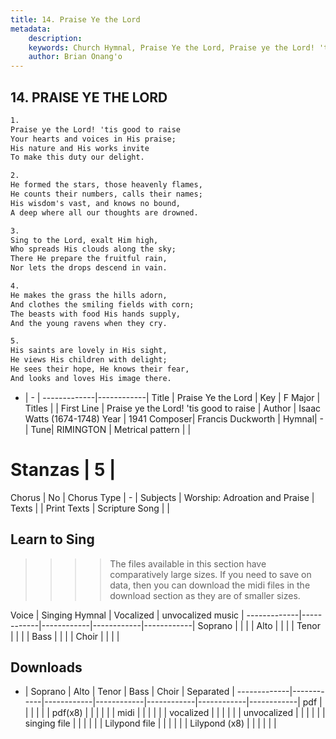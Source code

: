 ```yaml
---
title: 14. Praise Ye the Lord
metadata:
    description: 
    keywords: Church Hymnal, Praise Ye the Lord, Praise ye the Lord! 'tis good to raise, 
    author: Brian Onang'o
---
```



## 14. PRAISE YE THE LORD

```txt
1.
Praise ye the Lord! 'tis good to raise 
Your hearts and voices in His praise; 
His nature and His works invite 
To make this duty our delight. 

2.
He formed the stars, those heavenly flames, 
He counts their numbers, calls their names; 
His wisdom's vast, and knows no bound, 
A deep where all our thoughts are drowned. 

3.
Sing to the Lord, exalt Him high, 
Who spreads His clouds along the sky; 
There He prepare the fruitful rain, 
Nor lets the drops descend in vain. 

4.
He makes the grass the hills adorn, 
And clothes the smiling fields with corn; 
The beasts with food His hands supply, 
And the young ravens when they cry. 

5.
His saints are lovely in His sight, 
He views His children with delight; 
He sees their hope, He knows their fear, 
And looks and loves His image there.

```

- |   -  |
-------------|------------|
Title | Praise Ye the Lord |
Key | F Major |
Titles |  |
First Line | Praise ye the Lord! 'tis good to raise |
Author | Isaac Watts (1674-1748)
Year | 1941
Composer| Francis Duckworth |
Hymnal|  - |
Tune| RIMINGTON |
Metrical pattern | |
# Stanzas | 5 |
Chorus | No |
Chorus Type | - |
Subjects | Worship: Adroation and Praise |
Texts |  |
Print Texts | 
Scripture Song |  |
  
## Learn to Sing

>>>> The files available in this section have comparatively large sizes. If you need to save on data, then you can download the midi files in the download section as they are of smaller sizes.

Voice |  Singing Hymnal | Vocalized | unvocalized music |
-------------|------------|------------|------------|------------|
Soprano | | | |
Alto | | | |
Tenor | | | |
Bass | | | |
Choir | | | |

## Downloads

- |  Soprano | Alto | Tenor | Bass | Choir | Separated |
-------------|------------|------------|------------|------------|------------|------------|
pdf | | | | | |
pdf(x8) | | | | | |
midi | | | | | |
vocalized | | | | | |
unvocalized | | | | | |
singing file | | | | | |
Lilypond file | | | | | |
Lilypond (x8) | | | | | |
  